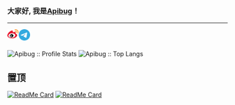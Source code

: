 ### 大家好, 我是[Apibug](https://apibug.cn)！
---
<a href="https://weibo.com/5196733137">
  <img align="left" alt="Apibug | 新浪微博" width="26px" src="https://raw.githubusercontent.com/Apibug/Apibug/master/icon/weibo.svg" />
</a>
<a href="https://t.me/Apibug">
  <img align="left" alt="法外狂徒 | Telegram Channel" width="26px" src="https://raw.githubusercontent.com/Apibug/Apibug/master/icon/Telegram.svg" />
</a>


<br />
<br />
<p align="left">
  <img heigth="195" src="https://github-readme-stats.vercel.app/api?username=Apibug&show_icons=true&theme=synthwave" alt="Apibug :: Profile Stats" />
  <img height="195" src="https://github-readme-stats.vercel.app/api/top-langs/?username=Apibug&langs_count=10&theme=synthwave&layout=compact" alt="Apibug :: Top Langs" />
</p>

## 置顶
<p align="left">
 
[![ReadMe Card](https://github-readme-stats.vercel.app/api/pin/?username=Apibug&repo=dspjx&theme=radical)](https://github.com/Apibug/dspjx) 
[![ReadMe Card](https://github-readme-stats.vercel.app/api/pin/?username=Apibug&repo=QQ查手机&theme=cobalt)](https://github.com/Apibug/apibug.github.io)
</p>
